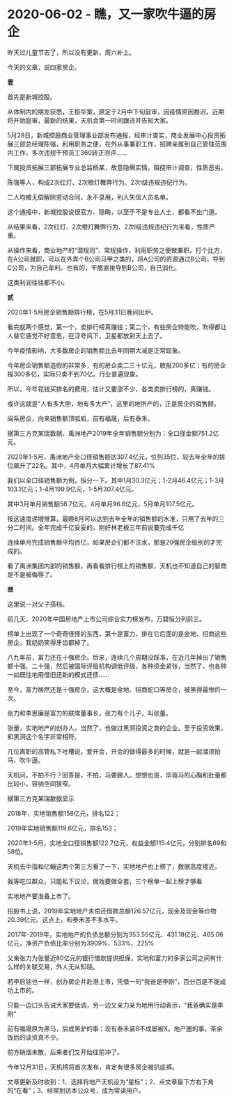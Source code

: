 # 2020-06-02 - 瞧，又一家吹牛逼的房企

昨天过儿童节去了，所以没有更新，周六补上。

今天的文章，说四家房企。

**壹**

首先是新城控股。

从体制内的朋友获悉，王振华案，原定于2月中下旬庭审，因疫情原因推迟。近期将开始庭审，最新的结果，天机会第一时间跟进并告知大家。

5月29日，新城控股商业管理事业部发布通报，经审计查实，商业发展中心投资拓展三部总经理陈强，利用职务之便，在外从事兼职工作，招聘亲属到自己管辖范围内工作，多次违规干预员工360转正测评......

下属投资拓展三部拓展专业总监杨某，故意隐瞒实情，阻挠审计调查，性质恶劣。

陈强等人，构成2次红灯、2次橙灯舞弊行为、2次I级违规违纪行为。

二人均被无偿解除劳动合同，永不录用，列入失信人员名单。

这个通报中，新城控股说很官方、隐晦，以至于不是专业人士，都看不出门道。

从结果来看，2次红灯、2次橙灯舞弊行为、2次I级违规违纪行为来看，性质严重。

从操作来看，商业地产的“潜规则”、常规操作，利用职务之便做兼职，打个比方，在A公司就职，可以在外弄个B公司马甲之类的，将A公司的资源通过B公司，导到C公司，为自己牟利。也有的，干脆直接导到B公司，自己消化。

这类利润往往都不小。

**贰**

2020年1-5月房企销售额排行榜，在5月31日晚间出炉。

看完就两个感觉，第一个，卖排行榜真赚钱；第二个，有些房企特能吹，吹得都让人替它感觉不好意思，在浮夸风下，卫星都放到天上去了。

今年疫情影响，大多数房企的销售额比去年同期大减是正常现象。

今年房企销售额造假的非常多，有的房企卖二三十亿元，敢报200多亿；有的房企报300多亿，实际只卖不到70亿。行业普遍现象。

所以，今年花钱买排名的费用，估计又要涨不少，各类卖排行榜的，真赚钱。

或许这就是“人有多大胆，地有多大产”，这里的地所产的，正是房企的销售额。

闽系房企，向来销售额顶呱呱，前有福晟，后有泰禾。

据第三方克某瑞数据，禹洲地产2019年全年销售额分别为：全口径金额751.2亿元。

2020年1-5月，禹洲地产全口径销售额达307.4亿元，位列35位，较去年全年的排位飙升了22名。其中，4月单月大幅累计增长了87.41%

我们以全口径销售额为例，拆分一下。其中1月30.3亿元；1-2月46.4亿元；1-3月103.1亿元；1-4月199.9亿元，1-5月307.4亿元。

其中3月单月销售额56.7亿元，4月单月96.8亿元，5月单月107.5亿元。

按这速度递增推算，最晚8月可以达到去年全年的销售额的水准，只用了去年的三分二时间。全年完成千亿妥妥的，刚好林老板三年前说要完成千亿

连续单月完成销售额平均百亿，如果房企们都不注水，那是20强房企级别的才完成的。

看了禹洲集团内部的销售额，再看看排行榜上的销售额，天机也不知道自己的智商是不是被侮辱了。

**叁**

这里说一对父子搭档。

前几天，2020年中国房地产上市公司综合实力榜发布，万碧恒分列前三。

榜单上出现了一个奇奇怪怪的东西，第十是富力，排在它后面的是金地、招商这些房企。我奶奶笑得牙齿都掉了。

八九年前，富力还在十强房企。后来，连续几个周期没踩准，在近几年掉出了销售额十强、二十强，然后被国际评级机构调低评级，各种资金紧张，当然了，也各种一如既往地用借旧还新的模式还债......

至今，富力居然还是十强房企，这大概是金地、招商蛇口等房企，被黑得最惨的一次。

张力和李思廉是富力的联席董事长，张力有个儿子，叫张量。

张量，实地地产的创办人，当然了，也做过黑洞投资之类的企业。至于投资效果，和黑洞这个名字非常相符。

几位离职的高管私下吐槽说，爱开会，开会的做得最多的时候，就是一起溜须拍马、吹牛逼。

天机问，不拍不行？回答是，不拍，马要踢人。想想也是，毕竟马的心胸和肚量都比较小，容纳空间狭窄。

据第三方克某瑞数据显示

2018年，实地销售额158亿元，排名122；

2019年实地销售额119.6亿元，排名153；

2020年1-5月，实地全口径销售额122.7亿元，权益金额115.4亿元，分别排名69和58位。

天机去中指和亿翰这两个第三方看了一下，实地地产也上榜了，数据高度接近。

我等吃瓜群众，只能私下议论，做戏要做全套，三个榜单一起上榜才够看

实地地产要准备上市了。

招股书上说，2019年实地地产未偿还借款总额126.57亿元，现金及现金等价物20.39亿元。这点上，和泰禾差不多水平。

2017年-2019年，实地地产的负债总额分别为353.55亿元、431.18亿元、465.06亿元，净资产负债比率分别为3909%、533%、225%

父亲张力为张量近80亿元的银行借款提供担保，实地和富力的多家公司之间有什么样的关联交易，外人无从知晓。

若李启铭也一样，创办房企并赴港上市，凭借一句“我爸是李刚”，百分百是不能成功上市的。

只能一边口头告诫大家要低调，另一边又亲力亲为地用行动表示，“我爸确实是李刚”

前有福晟原为黑马，后成黑驴的事；现有泰禾装B不成屡被X。地产圈的事，茶余饭后的谈资真不少。

前方硝烟未散，后来者们又开始往前冲了。

今年12月31日，天机榜将首次发布，肯定有很多房企被扒底裤。

文章更新及时收到：1、选择将地产天机设为“星标”；2、点文章最下方右下角的“在看”；3、经常到访本公众号，成为常读用户。


